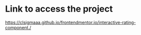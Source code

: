 <h1>Link to access the project</h1>

https://clsigmaaa.github.io/frontendmentor.io/interactive-rating-component./
